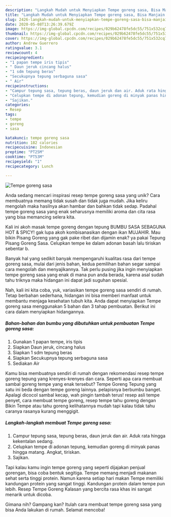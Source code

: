 ```yaml
---
description: "Langkah Mudah untuk Menyiapkan Tempe goreng sasa, Bisa Manjain Lidah"
title: "Langkah Mudah untuk Menyiapkan Tempe goreng sasa, Bisa Manjain Lidah"
slug: 2426-langkah-mudah-untuk-menyiapkan-tempe-goreng-sasa-bisa-manjain-lidah
date: 2020-05-08T13:26:39.679Z
image: https://img-global.cpcdn.com/recipes/029b62478fe5dc55/751x532cq70/tempe-goreng-sasa-foto-resep-utama.jpg
thumbnail: https://img-global.cpcdn.com/recipes/029b62478fe5dc55/751x532cq70/tempe-goreng-sasa-foto-resep-utama.jpg
cover: https://img-global.cpcdn.com/recipes/029b62478fe5dc55/751x532cq70/tempe-goreng-sasa-foto-resep-utama.jpg
author: Andrew Guerrero
ratingvalue: 3.1
reviewcount: 4
recipeingredient:
- "1 papan tempe iris tipis"
- " Daun jeruk cincang halus"
- "1 sdm tepung beras"
- "Secukupnya tepung serbaguna sasa"
- " Air"
recipeinstructions:
- "Campur tepung sasa, tepung beras, daun jeruk dan air. Aduk rata hingga kekentalan sedang."
- "Celupkan tempe di adonan tepung, kemudian goreng di minyak panas hingga matang. Angkat, tiriskan."
- "Sajikan."
categories:
- Resep
tags:
- tempe
- goreng
- sasa

katakunci: tempe goreng sasa 
nutrition: 182 calories
recipecuisine: Indonesian
preptime: "PT25M"
cooktime: "PT53M"
recipeyield: "1"
recipecategory: Lunch

---
```



![Tempe goreng sasa](https://img-global.cpcdn.com/recipes/029b62478fe5dc55/751x532cq70/tempe-goreng-sasa-foto-resep-utama.jpg)

Anda sedang mencari inspirasi resep tempe goreng sasa yang unik? Cara membuatnya memang tidak susah dan tidak juga mudah. Jika keliru mengolah maka hasilnya akan hambar dan bahkan tidak sedap. Padahal tempe goreng sasa yang enak seharusnya memiliki aroma dan cita rasa yang bisa memancing selera kita.

Kali ini akoh masak tempe goreng dengan tepung BUMBU SASA SEBAGUNA HOT &amp; SPICY! gak lupa akoh kombisanasikan dengan ikan MUJAHIR. Mau bikin Pisang Goreng yang gak pake ribet dan dijamin enak? ya pakai Tepung Pisang Goreng Sasa. Celupkan tempe ke dalam adonan basah lalu tiriskan sebentar b.

Banyak hal yang sedikit banyak mempengaruhi kualitas rasa dari tempe goreng sasa, mulai dari jenis bahan, kedua pemilihan bahan segar sampai cara mengolah dan menyajikannya. Tak perlu pusing jika ingin menyiapkan tempe goreng sasa yang enak di mana pun anda berada, karena asal sudah tahu triknya maka hidangan ini dapat jadi suguhan spesial.


Nah, kali ini kita coba, yuk, variasikan tempe goreng sasa sendiri di rumah. Tetap berbahan sederhana, hidangan ini bisa memberi manfaat untuk membantu menjaga kesehatan tubuh kita. Anda dapat menyiapkan Tempe goreng sasa menggunakan 5 bahan dan 3 tahap pembuatan. Berikut ini cara dalam menyiapkan hidangannya.

<!--inarticleads1-->

##### Bahan-bahan dan bumbu yang dibutuhkan untuk pembuatan Tempe goreng sasa:

1. Gunakan 1 papan tempe, iris tipis
1. Siapkan  Daun jeruk, cincang halus
1. Siapkan 1 sdm tepung beras
1. Siapkan Secukupnya tepung serbaguna sasa
1. Sediakan  Air


Kamu bisa membuatnya sendiri di rumah dengan rekomendasi resep tempe goreng tepung yang krenyes-krenyes dan cara. Seperti apa cara membuat sambal goreng tempe yang enak tersebut? Tempe Goreng Tepung yang satu ini beda dengan tempe goreng lainnya. pelapisnya berbumbu banget. Apalagi dicocol sambal kecap, wah pingin tambah terus! resep asli tempe penyet, cara membuat tempe goreng, resep tempe tahu goreng dengan Bikin Tempe atau tahu goreng kelihatannya mudah tapi kalau tidak tahu caranya rasanya kurang menggigit. 

<!--inarticleads2-->

##### Langkah-langkah membuat Tempe goreng sasa:

1. Campur tepung sasa, tepung beras, daun jeruk dan air. Aduk rata hingga kekentalan sedang.
1. Celupkan tempe di adonan tepung, kemudian goreng di minyak panas hingga matang. Angkat, tiriskan.
1. Sajikan.


Tapi kalau kamu ingin tempe goreng yang seperti dijajakan penjual gorengan, bisa coba bentuk segitiga. Tempe memang menjadi makanan sehat serta tinggi protein. Namun karena setiap hari makan Tempe memiliki kandungan protein yang sangat tinggi. Kandungan protein dalam tempe pun lebih. Resep Tempe Goreng Kalasan yang bercita rasa khas ini sangat menarik untuk dicoba. 

Gimana nih? Gampang kan? Itulah cara membuat tempe goreng sasa yang bisa Anda lakukan di rumah. Selamat mencoba!
